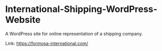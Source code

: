 # International-Shipping-WordPress-Website
A WordPress site for online representation of a shipping company.

Link: https://formosa-international.com/
